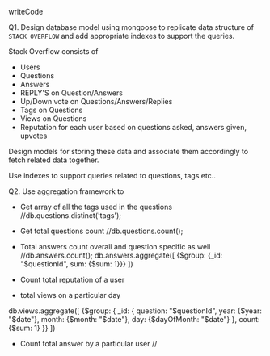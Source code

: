 writeCode

Q1. Design database model using mongoose to replicate data structure of `STACK OVERFLOW` and add appropriate indexes to support the queries.

Stack Overflow consists of

- Users
- Questions
- Answers
- REPLY'S on Question/Answers
- Up/Down vote on Questions/Answers/Replies
- Tags on Questions
- Views on Questions
- Reputation for each user based on questions asked, answers given, upvotes

Design models for storing these data and associate them accordingly to fetch related data together.

Use indexes to support queries related to questions, tags etc..

Q2. Use aggregation framework to

- Get array of all the tags used in the questions
    //db.questions.distinct('tags');
- Get total questions count
    //db.questions.count();
- Total answers count overall and question specific as well
    //db.answers.count();
    db.answers.aggregate([
        {$group: {_id: "$questionId", sum: {$sum: 1}}}
    ])
- Count total reputation of a user

- total views on a particular day

 db.views.aggregate([
     {$group: {
         _id: {
             question: "$questionId",
             year: {$year: "$date"},
            month: {$month: "$date"},
            day: {$dayOfMonth: "$date"}
         },
         count: {$sum: 1}
     }}
 ])
    
- Count total answer by a particular user
    //